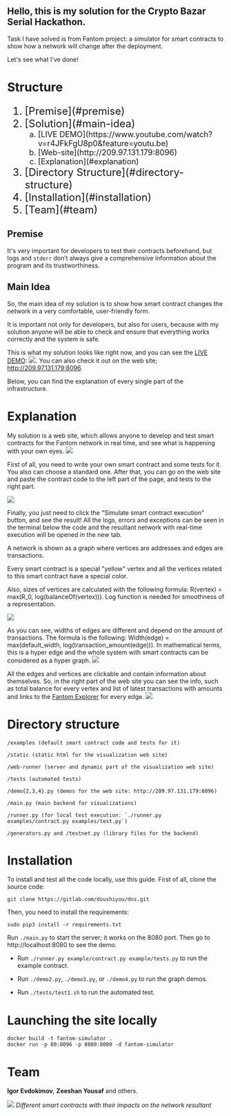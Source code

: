 ## Hello, this is my solution for the Crypto Bazar Serial Hackathon.
Task I have solved is from Fantom project: a simulator for smart contracts to show how a network will change after the deployment.

Let's see what I've done!

# Structure

<ol type="1" style="font-size: x-large;">
<li> [Premise](#premise)
<li> [Solution](#main-idea)
<ol type="a" style="font-size: large;">
  <li> [LIVE DEMO](https://www.youtube.com/watch?v=r4JFkFgU8p0&feature=youtu.be)
  <li> [Web-site](http://209.97.131.179:8096)
  <li> [Explanation](#explanation)
</ol>
<li> [Directory Structure](#directory-structure)
<li> [Installation](#installation)
<li> [Team](#team)
</ol>

## Premise
It's very important for developers to test their contracts beforehand, but logs and `stderr` don’t always give a comprehensive information about the program and its trustworthiness.

## Main Idea
So, the main idea of my solution is to show how smart contract changes the network in a very comfortable, user-friendly form.

It is important not only for developers, but also for users, because with my solution anyone will be able to check and ensure that everything works correctly and the system is safe.

This is what my solution looks like right now, and you can see the <a href="https://youtu.be/r4JFkFgU8p0">LIVE DEMO</a>:
<img src="img/MainPicture.png">.
You can also check it out on the web site; <a href="http://209.97.131.179:8096">http://209.97.131.179:8096</a>.

Below, you can find the explanation of every single part of the infrastructure.

# Explanation
My solution is a web site, which allows anyone to develop and test smart contracts for the Fantom network in real time, and see what is happening with your own eyes.
<img src="img/WholeSchema.png">

First of all, you need to write your own smart contract and some tests for it. You also can choose a standard one. After that, you can go on the web site and paste the contract code to the left part of the page, and tests to the right part.

<img src="img/CodeTestPage.png">

Finally, you just need to click the "Simulate smart contract execution" button, and see the result! All the logs, errors and exceptions can be seen in the terminal below the code and the resultant network with real-time execution will be opened in the new tab.

A network is shown as a graph where vertices are addresses and edges are transactions.

Every smart contract is a special "yellow" vertex and all the vertices related to this smart contract have a special color.

Also, sizes of vertices are calculated with the following formula: R(vertex) = max(R_0, log(balanceOf(vertex))). Log function is needed for smoothness of a representation.

<img src="img/SingleSmartContract.png">

As you can see, widths of edges are different and depend on the amount of transactions. The formula is the following: Width(edge) = max(default_width, log(transaction_amount(edge))). In mathematical terms, this is a hyper edge and the whole system with smart contracts can be considered as a hyper graph.
<img src="/img/Transactions.png">

All the edges and vertices are clickable and contain information about themselves. So, in the right part of the web site you can see the info, such as total balance for every vertex and list of latest transactions with amounts and links to the <a href="https://explorer.fantom.foundation">Fantom Explorer</a> for every edge.
<img src="/img/AddressInfo.png">

# Directory structure

    /examples (default smart contract code and tests for it)

    /static (static html for the visualization web site)

    /web-runner (server and dynamic part of the visualization web site)

    /tests (automated tests)

    /demo{2,3,4}.py (demos for the web site: http://209.97.131.179:8096)

    /main.py (main backend for visualizations)

    /runner.py (for local test execution: `./runner.py examples/contract.py examples/test.py`)

    /generators.py and /testnet.py (library files for the backend)

# Installation
To install and test all the code locally, use this guide.
First of all, clone the source code:
```
git clone https://gitlab.com/doushiyou/dns.git
```
Then, you need to install the requirements:

```
sudo pip3 install -r requirements.txt
```

Run `./main.py` to start the server; it works on the 8080 port. Then go to http://localhost:8080 to see the demo.

* Run `./runner.py example/contract.py example/tests.py` to run the example contract.

* Run `./demo2.py`, `./demo3.py`, or `./demo4.py` to run the graph demos.

* Run `./tests/test1.sh` to run the automated test.

# Launching the site locally
```
docker build -t fantom-simulator .
docker run -p 80:8096 -p 8080:8080 -d fantom-simulator
```

# Team
<b>Igor Evdokimov</b>, <b>Zeeshan Yousaf</b> and others.

<img src="/img/Fin.png">
<i>Different smart contracts with their impacts on the network resultant</i>
